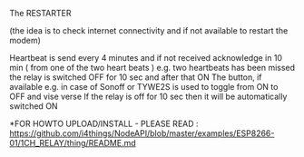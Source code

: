 The RESTARTER 

(the idea is to check internet connectivity and if not available to restart the modem)


Heartbeat is send every 4 minutes  and if not received acknowledge in 10 min ( from one of the two heart beats ) 
e.g. two heartbeats has been missed the relay is switched OFF for 10 sec and after that ON
The button, if available e.g. in case of Sonoff or TYWE2S is used to toggle from ON to OFF and vise verse
If the relay is off for 10 sec then it will be automatically switched ON


*FOR HOWTO UPLOAD/INSTALL - PLEASE READ : https://github.com/i4things/NodeAPI/blob/master/examples/ESP8266-01/1CH_RELAY/thing/README.md
